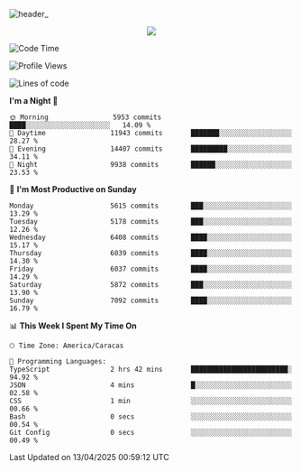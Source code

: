 ![header_](https://github.com/user-attachments/assets/4010d822-ccdc-4198-b608-18c773338d18)


<p align="center">
  <a href="http://www.github.com/thevacs">
    <img src="https://github-readme-streak-stats.herokuapp.com/?user=thevacs&stroke=ffffff&background=1c1917&ring=0891b2&fire=0891b2&currStreakNum=ffffff&currStreakLabel=0891b2&sideNums=ffffff&sideLabels=ffffff&dates=ffffff&hide_border=true" />
  </a>
</p>

<!--START_SECTION:waka-->
![Code Time](http://img.shields.io/badge/Code%20Time-3%2C361%20hrs%2053%20mins-blue)

![Profile Views](http://img.shields.io/badge/Profile%20Views-1-blue)

![Lines of code](https://img.shields.io/badge/From%20Hello%20World%20I%27ve%20Written-5.2%20million%20lines%20of%20code-blue)

**I'm a Night 🦉** 

```text
🌞 Morning                5953 commits        ████░░░░░░░░░░░░░░░░░░░░░   14.09 % 
🌆 Daytime                11943 commits       ███████░░░░░░░░░░░░░░░░░░   28.27 % 
🌃 Evening                14407 commits       █████████░░░░░░░░░░░░░░░░   34.11 % 
🌙 Night                  9938 commits        ██████░░░░░░░░░░░░░░░░░░░   23.53 % 
```
📅 **I'm Most Productive on Sunday** 

```text
Monday                   5615 commits        ███░░░░░░░░░░░░░░░░░░░░░░   13.29 % 
Tuesday                  5178 commits        ███░░░░░░░░░░░░░░░░░░░░░░   12.26 % 
Wednesday                6408 commits        ████░░░░░░░░░░░░░░░░░░░░░   15.17 % 
Thursday                 6039 commits        ████░░░░░░░░░░░░░░░░░░░░░   14.30 % 
Friday                   6037 commits        ████░░░░░░░░░░░░░░░░░░░░░   14.29 % 
Saturday                 5872 commits        ███░░░░░░░░░░░░░░░░░░░░░░   13.90 % 
Sunday                   7092 commits        ████░░░░░░░░░░░░░░░░░░░░░   16.79 % 
```


📊 **This Week I Spent My Time On** 

```text
🕑︎ Time Zone: America/Caracas

💬 Programming Languages: 
TypeScript               2 hrs 42 mins       ████████████████████████░   94.92 % 
JSON                     4 mins              █░░░░░░░░░░░░░░░░░░░░░░░░   02.58 % 
CSS                      1 min               ░░░░░░░░░░░░░░░░░░░░░░░░░   00.66 % 
Bash                     0 secs              ░░░░░░░░░░░░░░░░░░░░░░░░░   00.54 % 
Git Config               0 secs              ░░░░░░░░░░░░░░░░░░░░░░░░░   00.49 % 
```


 Last Updated on 13/04/2025 00:59:12 UTC
<!--END_SECTION:waka-->

